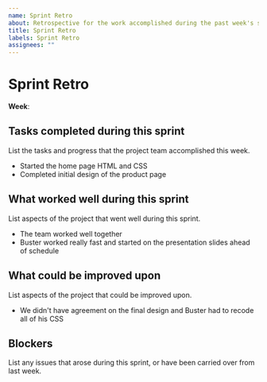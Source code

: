 ```yaml
---
name: Sprint Retro
about: Retrospective for the work accomplished during the past week's sprint
title: Sprint Retro
labels: Sprint Retro
assignees: ""
---
```


# Sprint Retro

**Week**: <!-- 2 OR 3 (identify which one) -->

## Tasks completed during this sprint

List the tasks and progress that the project team accomplished this week.

- Started the home page HTML and CSS
- Completed initial design of the product page

## What worked well during this sprint

List aspects of the project that went well during this sprint.

- The team worked well together
- Buster worked really fast and started on the presentation slides ahead of schedule

## What could be improved upon

List aspects of the project that could be improved upon.

- We didn't have agreement on the final design and Buster had to recode all of his CSS

## Blockers

List any issues that arose during this sprint, or have been carried over from last week.
